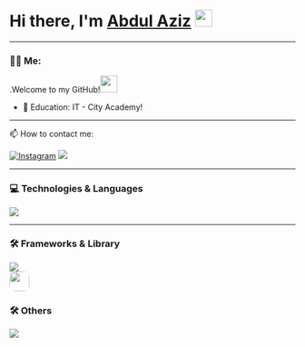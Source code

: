 # Hi there, I'm <a href="https://t.me/davvayuje" target="_blank">Abdul Aziz</a> <img src="https://media.giphy.com/media/hvRJCLFzcasrR4ia7z/giphy.gif" width="30px" height="30px">

---

### :man_technologist: Me:

.Welcome to my GitHub!<img src="https://media.giphy.com/media/WUlplcMpOCEmTGBtBW/giphy.gif" width="30px">


- :telescope: Education: IT - City Academy!

---

:mailbox: How to contact me:
  
<a href="https://www.instagram.com/Abdulazizsaidov_/" target="_blank"><img src="https://img.shields.io/badge/Instagram-%23E4405F.svg?&style=flat-square&logo=instagram&logoColor=white" alt="Instagram"></a> 
<a href="https://t.me/abdulaziz_saidov" target="_blank"><img src="https://img.shields.io/badge/Telegram-%231877F2.svg?&style=flat-square&logo=telegram&logoColor=white%22%20alt=%22Telegram"></a>

---
 
### 💻 Technologies & Languages

<div>
  <img src="https://skillicons.dev/icons?i=js,cpp,nodejs,git,html,htmx,css,express,mongodb,ts&perline=6&theme=dark" />
</div>



---

### 🛠  Frameworks & Library

<div>
  <img src="https://skillicons.dev/icons?i=bootstrap,gulp,tailwind,tensorflow,threejs,nextjs,pug,react,sass,svelte,jquery,vite,gsap&perline=6&theme=dark" /><br>
  <img src="https://gsap.com/community/uploads/monthly_2020_03/tweenmax.png.cf27916e926fbb328ff214f66b4c8429.png" style="width: 35px; border-radius: 10px" />
  
</div

---

### 🛠  Others

<div>
  <img src="https://skillicons.dev/icons?i=figma,firebase,git,github,gitlab,linux,notion,ps,wordpress&perline=6&theme=dark" />
</div>




